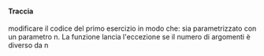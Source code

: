 #### Traccia

modificare il codice del primo esercizio in modo che: sia parametrizzato con un parametro n. La funzione lancia l'eccezione se il numero di argomenti è diverso da n 
